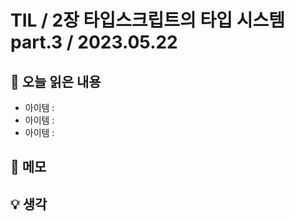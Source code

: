 # TIL / 2장 타입스크립트의 타입 시스템 part.3 / 2023.05.22

## 🍎 오늘 읽은 내용

- 아이템  : 
- 아이템  : 
- 아이템 : 

## 📔 메모


## 💡 생각








